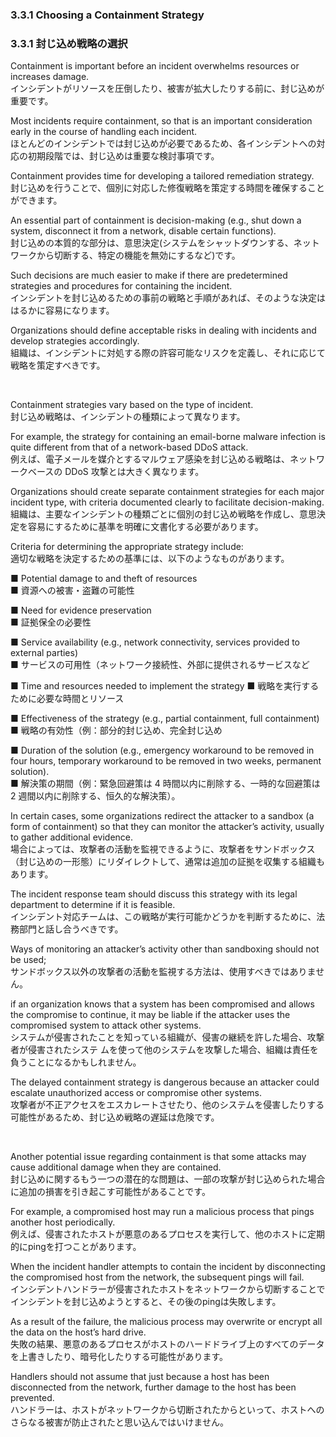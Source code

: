 ### 3.3.1 Choosing a Containment Strategy 
### 3.3.1 封じ込め戦略の選択

Containment is important before an incident overwhelms resources or increases damage.  
インシデントがリソースを圧倒したり、被害が拡大したりする前に、封じ込めが重要です。  

Most incidents require containment, so that is an important consideration early in the course of handling each incident.  
ほとんどのインシデントでは封じ込めが必要であるため、各インシデントへの対応の初期段階では、封じ込めは重要な検討事項です。  

Containment provides time for developing a tailored remediation strategy.  
封じ込めを行うことで、個別に対応した修復戦略を策定する時間を確保することができます。

An essential part of containment is decision-making (e.g., shut down a system, disconnect it from a network, disable certain functions).  
封じ込めの本質的な部分は、意思決定(システムをシャットダウンする、ネットワークから切断する、特定の機能を無効にするなど)です。 

Such decisions are much easier to make if there are predetermined strategies and procedures for containing the incident.  
インシデントを封じ込めるための事前の戦略と手順があれば、そのような決定ははるかに容易になります。 

Organizations should define acceptable risks in dealing with incidents and develop strategies accordingly.  
組織は、インシデントに対処する際の許容可能なリスクを定義し、それに応じて戦略を策定すべきです。 

<br/>

Containment strategies vary based on the type of incident.  
封じ込め戦略は、インシデントの種類によって異なります。

For example, the strategy for containing an email-borne malware infection is quite different from that of a network-based DDoS attack.  
例えば、電子メールを媒介とするマルウェア感染を封じ込める戦略は、ネットワークベースの DDoS 攻撃とは大きく異なります。 

Organizations should create separate containment strategies for each major incident type, with criteria documented clearly to facilitate decision-making.  
組織は、主要なインシデントの種類ごとに個別の封じ込め戦略を作成し、意思決定を容易にするために基準を明確に文書化する必要があります。 

Criteria for determining the appropriate strategy include:  
適切な戦略を決定するための基準には、以下のようなものがあります。  

■ Potential damage to and theft of resources  
■ 資源への被害・盗難の可能性 

■ Need for evidence preservation  
■ 証拠保全の必要性

■ Service availability (e.g., network connectivity, services provided to external parties)  
■ サービスの可用性（ネットワーク接続性、外部に提供されるサービスなど 

■ Time and resources needed to implement the strategy 
■ 戦略を実行するために必要な時間とリソース 

■ Effectiveness of the strategy (e.g., partial containment, full containment)  
■ 戦略の有効性（例：部分的封じ込め、完全封じ込め

■ Duration of the solution (e.g., emergency workaround to be removed in four hours, temporary workaround to be removed in two weeks, permanent solution).  
■ 解決策の期間（例：緊急回避策は 4 時間以内に削除する、一時的な回避策は 2 週間以内に削除する、恒久的な解決策）。 

In certain cases, some organizations redirect the attacker to a sandbox (a form of containment) so that they can monitor the attacker’s activity, usually to gather additional evidence.  
場合によっては、攻撃者の活動を監視できるように、攻撃者をサンドボックス（封じ込めの一形態）にリダイレクトして、通常は追加の証拠を収集する組織もあります。 

The incident response team should discuss this strategy with its legal department to determine if it is feasible.  
インシデント対応チームは、この戦略が実行可能かどうかを判断するために、法務部門と話し合うべきです。

Ways of monitoring an attacker’s activity other than sandboxing should not be used;  
サンドボックス以外の攻撃者の活動を監視する方法は、使用すべきではありません。

if an organization knows that a system has been compromised and allows the compromise to continue, it may be liable if the attacker uses the compromised system to attack other systems.  
システムが侵害されたことを知っている組織が、侵害の継続を許した場合、攻撃者が侵害されたシステ ムを使って他のシステムを攻撃した場合、組織は責任を負うことになるかもしれません。 

The delayed containment strategy is dangerous because an attacker could escalate unauthorized access or compromise other systems.  
攻撃者が不正アクセスをエスカレートさせたり、他のシステムを侵害したりする可能性があるため、封じ込め戦略の遅延は危険です。 

<br/>

Another potential issue regarding containment is that some attacks may cause additional damage when they are contained.  
封じ込めに関するもう一つの潜在的な問題は、一部の攻撃が封じ込められた場合に追加の損害を引き起こす可能性があることです。 

For example, a compromised host may run a malicious process that pings another host periodically.  
例えば、侵害されたホストが悪意のあるプロセスを実行して、他のホストに定期的にpingを打つことがあります。 

When the incident handler attempts to contain the incident by disconnecting the compromised host from the network, the subsequent pings will fail.  
インシデントハンドラーが侵害されたホストをネットワークから切断することでインシデントを封じ込めようとすると、その後のpingは失敗します。 

As a result of the failure, the malicious process may overwrite or encrypt all the data on the host’s hard drive.  
失敗の結果、悪意のあるプロセスがホストのハードドライブ上のすべてのデータを上書きしたり、暗号化したりする可能性があります。 

Handlers should not assume that just because a host has been disconnected from the network, further damage to the host has been prevented.  
ハンドラーは、ホストがネットワークから切断されたからといって、ホストへのさらなる被害が防止されたと思い込んではいけません。

